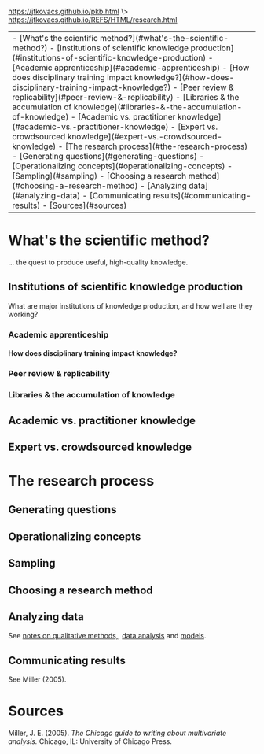 <p id="path"><a href="../../pkb.html">https://jtkovacs.github.io/pkb.html</a> \> <a href="https://jtkovacs.github.io/REFS/HTML/research.html">https://jtkovacs.github.io/REFS/HTML/research.html</a></p><table class="TOC"><tr><td>- [What's the scientific method?](#what's-the-scientific-method?)
	- [Institutions of scientific knowledge production](#institutions-of-scientific-knowledge-production)
		- [Academic apprenticeship](#academic-apprenticeship)
			- [How does disciplinary training impact knowledge?](#how-does-disciplinary-training-impact-knowledge?)
		- [Peer review & replicability](#peer-review-&-replicability)
		- [Libraries & the accumulation of knowledge](#libraries-&-the-accumulation-of-knowledge)
	- [Academic vs. practitioner knowledge](#academic-vs.-practitioner-knowledge)
	- [Expert vs. crowdsourced knowledge](#expert-vs.-crowdsourced-knowledge)
- [The research process](#the-research-process)
	- [Generating questions](#generating-questions)
	- [Operationalizing concepts](#operationalizing-concepts)
	- [Sampling](#sampling)
	- [Choosing a research method](#choosing-a-research-method)
	- [Analyzing data](#analyzing-data)
	- [Communicating results](#communicating-results)
- [Sources](#sources)
</td></tr></table>

# What's the scientific method?

... the quest to produce useful, high-quality knowledge.

## Institutions of scientific knowledge production

What are major institutions of knowledge production, and how well are they working?

### Academic apprenticeship

#### How does disciplinary training impact knowledge?

### Peer review & replicability

### Libraries & the accumulation of knowledge

## Academic vs. practitioner knowledge

## Expert vs. crowdsourced knowledge



# The research process

## Generating questions

## Operationalizing concepts

## Sampling

## Choosing a research method

## Analyzing data

See [notes on qualitative methods,](qualitative-methods.html), [data analysis](data-analysis.html) and [models](models.html).

## Communicating results

See Miller (2005).

    



# Sources

Miller, J. E. (2005). _The Chicago guide to writing about multivariate analysis._ Chicago, IL: University of Chicago Press.
